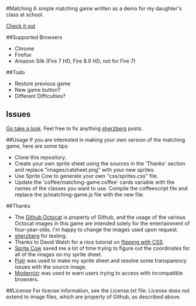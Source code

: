 #Matching
A simple matching game written as a demo for my daughter's class at school.

[Check it out](http://benkiefer.github.com/matching)

##Supported Browsers
 - Chrome
 - Firefox
 - Amazon Silk (Fire 7 HD, Fire 8.9 HD, not for Fire 7)
 
##Todo
 - Restore previous game
 - New game button?
 - Different Difficulties?

## Issues
[Go take a look](https://github.com/benkiefer/matching/issues). Feel free to fix anything [sherzberg](https://github.com/sherzberg) posts.
 
##Usage
If you are interested in making your own version of the matching game, here are some tips:
 - Clone this repository.
 - Create your own sprite sheet using the sources in the 'Thanks' section and replace "images/catsheet.png" with your new sprites.
 - Use Sprite Cow to generate your own "css/sprites.css" file.
 - Update the 'coffee/matching-game.coffee' cards variable with the names of the classes you want to use. Compile the coffeescript file and replace the js/matching-game.js file with the new file.
 
##Thanks
 - The [Github Octocat](http://octodex.github.com/) is property of Github, and the usage of the various Octocat images in this game are intended solely for the entertainment of four-year-olds. I'm happy to change the images used upon request.
 - [sherzberg](https://github.com/sherzberg) for testing.
 - Thanks to David Walsh for a nice tutorial on [flipping with CSS](http://davidwalsh.name/css-flip).
 - [Sprite Cow](http://www.spritecow.com/) saved me a lot of time trying to figure out the coordinates for all of the images on my sprite sheet.
 - [Pixlr](http://pixlr.com/) was used to make my sprite sheet and resolve some transparency issues with the source image.
 - [Modernizr](http://modernizr.com/) was used to warn users trying to access with incompatible browsers.
 
##License
For license information, see the License.txt file. License does not extend to image files, which are property of Github, as described above.
